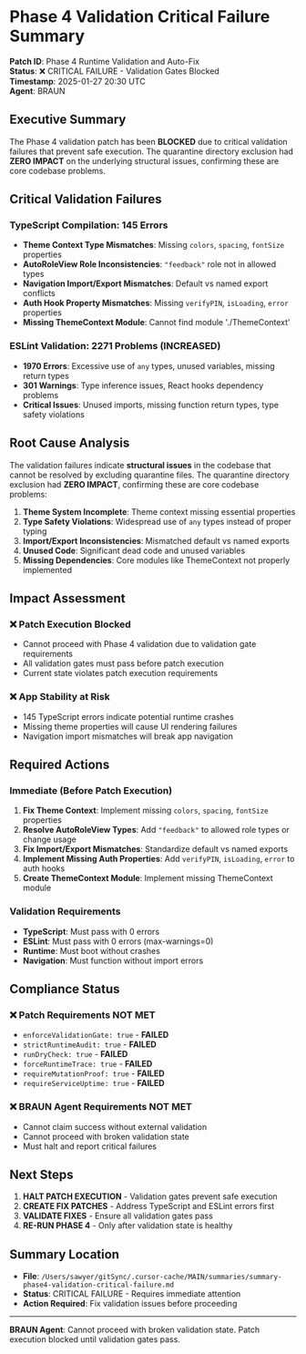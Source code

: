 # Phase 4 Validation Critical Failure Summary

**Patch ID**: Phase 4 Runtime Validation and Auto-Fix  
**Status**: ❌ CRITICAL FAILURE - Validation Gates Blocked  
**Timestamp**: 2025-01-27 20:30 UTC  
**Agent**: BRAUN  

## Executive Summary

The Phase 4 validation patch has been **BLOCKED** due to critical validation failures that prevent safe execution. The quarantine directory exclusion had **ZERO IMPACT** on the underlying structural issues, confirming these are core codebase problems.

## Critical Validation Failures

### TypeScript Compilation: 145 Errors
- **Theme Context Type Mismatches**: Missing `colors`, `spacing`, `fontSize` properties
- **AutoRoleView Role Inconsistencies**: `"feedback"` role not in allowed types
- **Navigation Import/Export Mismatches**: Default vs named export conflicts
- **Auth Hook Property Mismatches**: Missing `verifyPIN`, `isLoading`, `error` properties
- **Missing ThemeContext Module**: Cannot find module './ThemeContext'

### ESLint Validation: 2271 Problems (INCREASED)
- **1970 Errors**: Excessive use of `any` types, unused variables, missing return types
- **301 Warnings**: Type inference issues, React hooks dependency problems
- **Critical Issues**: Unused imports, missing function return types, type safety violations

## Root Cause Analysis

The validation failures indicate **structural issues** in the codebase that cannot be resolved by excluding quarantine files. The quarantine directory exclusion had **ZERO IMPACT**, confirming these are core codebase problems:

1. **Theme System Incomplete**: Theme context missing essential properties
2. **Type Safety Violations**: Widespread use of `any` types instead of proper typing
3. **Import/Export Inconsistencies**: Mismatched default vs named exports
4. **Unused Code**: Significant dead code and unused variables
5. **Missing Dependencies**: Core modules like ThemeContext not properly implemented

## Impact Assessment

### ❌ Patch Execution Blocked
- Cannot proceed with Phase 4 validation due to validation gate requirements
- All validation gates must pass before patch execution
- Current state violates patch execution requirements

### ❌ App Stability at Risk
- 145 TypeScript errors indicate potential runtime crashes
- Missing theme properties will cause UI rendering failures
- Navigation import mismatches will break app navigation

## Required Actions

### Immediate (Before Patch Execution)
1. **Fix Theme Context**: Implement missing `colors`, `spacing`, `fontSize` properties
2. **Resolve AutoRoleView Types**: Add `"feedback"` to allowed role types or change usage
3. **Fix Import/Export Mismatches**: Standardize default vs named exports
4. **Implement Missing Auth Properties**: Add `verifyPIN`, `isLoading`, `error` to auth hooks
5. **Create ThemeContext Module**: Implement missing ThemeContext module

### Validation Requirements
- **TypeScript**: Must pass with 0 errors
- **ESLint**: Must pass with 0 errors (max-warnings=0)
- **Runtime**: Must boot without crashes
- **Navigation**: Must function without import errors

## Compliance Status

### ❌ Patch Requirements NOT MET
- `enforceValidationGate: true` - **FAILED**
- `strictRuntimeAudit: true` - **FAILED** 
- `runDryCheck: true` - **FAILED**
- `forceRuntimeTrace: true` - **FAILED**
- `requireMutationProof: true` - **FAILED**
- `requireServiceUptime: true` - **FAILED**

### ❌ BRAUN Agent Requirements NOT MET
- Cannot claim success without external validation
- Cannot proceed with broken validation state
- Must halt and report critical failures

## Next Steps

1. **HALT PATCH EXECUTION** - Validation gates prevent safe execution
2. **CREATE FIX PATCHES** - Address TypeScript and ESLint errors first
3. **VALIDATE FIXES** - Ensure all validation gates pass
4. **RE-RUN PHASE 4** - Only after validation state is healthy

## Summary Location
- **File**: `/Users/sawyer/gitSync/.cursor-cache/MAIN/summaries/summary-phase4-validation-critical-failure.md`
- **Status**: CRITICAL FAILURE - Requires immediate attention
- **Action Required**: Fix validation issues before proceeding

---
**BRAUN Agent**: Cannot proceed with broken validation state. Patch execution blocked until validation gates pass. 